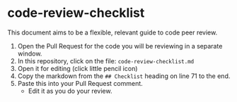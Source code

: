 code-review-checklist
=====================

This document aims to be a flexible, relevant guide to code peer review.

 1. Open the Pull Request for the code you will be reviewing in a separate window.
 2. In this repository, click on the file: ```code-review-checklist.md```
 3. Open it for editing (click little pencil icon)
 4. Copy the markdown from the ```## Checklist``` heading on line 71 to the end. 
 5. Paste this into your Pull Request comment.
    - Edit it as you do your review.
